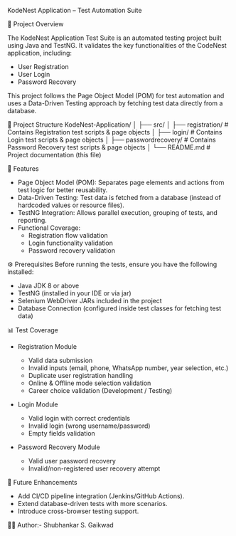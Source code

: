 KodeNest Application – Test Automation Suite

📌 Project Overview

The KodeNest Application Test Suite is an automated testing project built using Java and TestNG. It validates the key functionalities of the CodeNest application, including:

- User Registration
- User Login
- Password Recovery

This project follows the Page Object Model (POM) for test automation and uses a Data-Driven Testing approach by fetching test data directly from a database.

📂 Project Structure
KodeNest-Application/
│
├── src/
│   ├── registration/        # Contains Registration test scripts & page objects
│   ├── login/               # Contains Login test scripts & page objects
│   ├── passwordrecovery/    # Contains Password Recovery test scripts & page objects
│
└── README.md                # Project documentation (this file)

🧪 Features
- Page Object Model (POM): Separates page elements and actions from test logic for better reusability.
- Data-Driven Testing: Test data is fetched from a database (instead of hardcoded values or resource files).
- TestNG Integration: Allows parallel execution, grouping of tests, and reporting.
- Functional Coverage:
  - Registration flow validation
  - Login functionality validation
  - Password recovery validation

⚙️ Prerequisites
Before running the tests, ensure you have the following installed:
- Java JDK 8 or above
- TestNG (installed in your IDE or via jar)
- Selenium WebDriver JARs included in the project
- Database Connection (configured inside test classes for fetching test data)

📊 Test Coverage
- Registration Module
  - Valid data submission
  - Invalid inputs (email, phone, WhatsApp number, year selection, etc.)
  - Duplicate user registration handling
  - Online & Offline mode selection validation
  - Career choice validation (Development / Testing)

- Login Module
  - Valid login with correct credentials
  - Invalid login (wrong username/password)
  - Empty fields validation

- Password Recovery Module
  - Valid user password recovery
  - Invalid/non-registered user recovery attempt

 🚀 Future Enhancements
- Add CI/CD pipeline integration (Jenkins/GitHub Actions).
- Extend database-driven tests with more scenarios.
- Introduce cross-browser testing support.

👨‍💻 Author:-
Shubhankar S. Gaikwad
